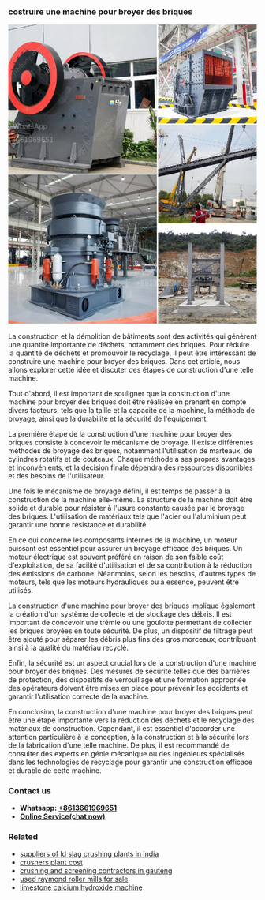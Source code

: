 <h3>costruire une machine pour broyer des briques</h3><img src='1708499385.jpg' alt=''><p>La construction et la démolition de bâtiments sont des activités qui génèrent une quantité importante de déchets, notamment des briques. Pour réduire la quantité de déchets et promouvoir le recyclage, il peut être intéressant de construire une machine pour broyer des briques. Dans cet article, nous allons explorer cette idée et discuter des étapes de construction d'une telle machine.</p><p>Tout d'abord, il est important de souligner que la construction d'une machine pour broyer des briques doit être réalisée en prenant en compte divers facteurs, tels que la taille et la capacité de la machine, la méthode de broyage, ainsi que la durabilité et la sécurité de l'équipement.</p><p>La première étape de la construction d'une machine pour broyer des briques consiste à concevoir le mécanisme de broyage. Il existe différentes méthodes de broyage des briques, notamment l'utilisation de marteaux, de cylindres rotatifs et de couteaux. Chaque méthode a ses propres avantages et inconvénients, et la décision finale dépendra des ressources disponibles et des besoins de l'utilisateur.</p><p>Une fois le mécanisme de broyage défini, il est temps de passer à la construction de la machine elle-même. La structure de la machine doit être solide et durable pour résister à l'usure constante causée par le broyage des briques. L'utilisation de matériaux tels que l'acier ou l'aluminium peut garantir une bonne résistance et durabilité.</p><p>En ce qui concerne les composants internes de la machine, un moteur puissant est essentiel pour assurer un broyage efficace des briques. Un moteur électrique est souvent préféré en raison de son faible coût d'exploitation, de sa facilité d'utilisation et de sa contribution à la réduction des émissions de carbone. Néanmoins, selon les besoins, d'autres types de moteurs, tels que les moteurs hydrauliques ou à essence, peuvent être utilisés.</p><p>La construction d'une machine pour broyer des briques implique également la création d'un système de collecte et de stockage des débris. Il est important de concevoir une trémie ou une goulotte permettant de collecter les briques broyées en toute sécurité. De plus, un dispositif de filtrage peut être ajouté pour séparer les débris plus fins des gros morceaux, contribuant ainsi à la qualité du matériau recyclé.</p><p>Enfin, la sécurité est un aspect crucial lors de la construction d'une machine pour broyer des briques. Des mesures de sécurité telles que des barrières de protection, des dispositifs de verrouillage et une formation appropriée des opérateurs doivent être mises en place pour prévenir les accidents et garantir l'utilisation correcte de la machine.</p><p>En conclusion, la construction d'une machine pour broyer des briques peut être une étape importante vers la réduction des déchets et le recyclage des matériaux de construction. Cependant, il est essentiel d'accorder une attention particulière à la conception, à la construction et à la sécurité lors de la fabrication d'une telle machine. De plus, il est recommandé de consulter des experts en génie mécanique ou des ingénieurs spécialisés dans les technologies de recyclage pour garantir une construction efficace et durable de cette machine.</p><h3>Contact us</h3><ul><li><strong>Whatsapp:&nbsp;<a href="https://wa.me/8613661969651">+8613661969651</a></strong></li><li><a href="https://swt.shibang-china.com/?git&amp;zhl&amp;costruire une machine pour broyer des briques"><strong>Online Service(chat now)</strong></a></li></ul><h3>Related</h3><ul><li><a href='suppliers of ld slag crushing plants in india.md'>suppliers of ld slag crushing plants in india</a></li><li><a href='crushers plant cost.md'>crushers plant cost</a></li><li><a href='crushing and screening contractors in gauteng.md'>crushing and screening contractors in gauteng</a></li><li><a href='used raymond roller mills for sale.md'>used raymond roller mills for sale</a></li><li><a href='limestone calcium hydroxide machine.md'>limestone calcium hydroxide machine</a></li></ul>